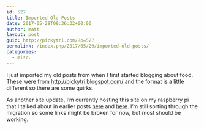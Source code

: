 ```yaml
---
id: 527
title: Imported Old Posts
date: 2017-05-29T09:36:32+00:00
author: matt
layout: post
guid: http://pickytri.com/?p=527
permalink: /index.php/2017/05/29/imported-old-posts/
categories:
  - misc.
---
```

I just imported my old posts from when I first started blogging about food. These were from <http://pickytri.blogspot.com/> and the format is a little different so there are some quirks.

As another site update, I&#8217;m currently hosting this site on my raspberry pi that I talked about in earlier posts [here](http://pickytri.com/index.php/2017/03/07/raspberry-pi-home-server-part-1-what-is-it-and-what-can-it-do/) and [here](http://pickytri.com/index.php/2017/03/07/raspberry-pi-home-server-part-1-what-is-it-and-what-can-it-do/). I&#8217;m still sorting through the migration so some links might be broken for now, but most should be working.